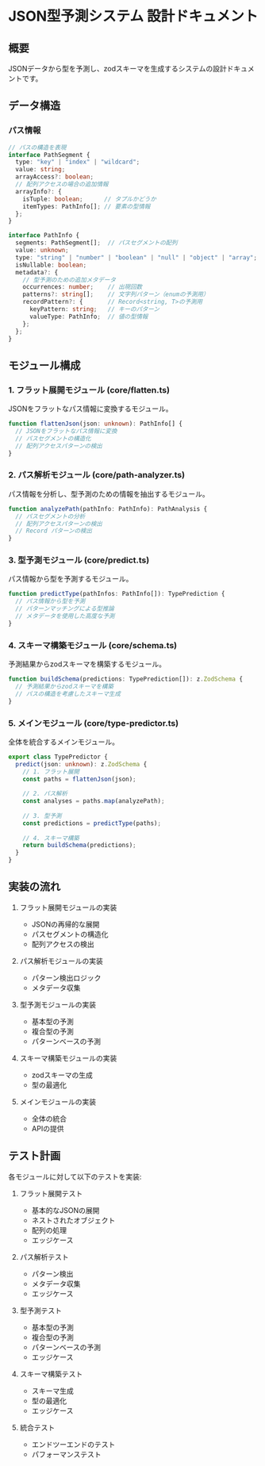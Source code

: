 # JSON型予測システム 設計ドキュメント

## 概要

JSONデータから型を予測し、zodスキーマを生成するシステムの設計ドキュメントです。

## データ構造

### パス情報

```typescript
// パスの構造を表現
interface PathSegment {
  type: "key" | "index" | "wildcard";
  value: string;
  arrayAccess?: boolean;
  // 配列アクセスの場合の追加情報
  arrayInfo?: {
    isTuple: boolean;      // タプルかどうか
    itemTypes: PathInfo[]; // 要素の型情報
  };
}

interface PathInfo {
  segments: PathSegment[];  // パスセグメントの配列
  value: unknown;
  type: "string" | "number" | "boolean" | "null" | "object" | "array";
  isNullable: boolean;
  metadata?: {
    // 型予測のための追加メタデータ
    occurrences: number;    // 出現回数
    patterns?: string[];    // 文字列パターン（enumの予測用）
    recordPattern?: {       // Record<string, T>の予測用
      keyPattern: string;   // キーのパターン
      valueType: PathInfo;  // 値の型情報
    };
  };
}
```

## モジュール構成

### 1. フラット展開モジュール (core/flatten.ts)

JSONをフラットなパス情報に変換するモジュール。

```typescript
function flattenJson(json: unknown): PathInfo[] {
  // JSONをフラットなパス情報に変換
  // パスセグメントの構造化
  // 配列アクセスパターンの検出
}
```

### 2. パス解析モジュール (core/path-analyzer.ts)

パス情報を分析し、型予測のための情報を抽出するモジュール。

```typescript
function analyzePath(pathInfo: PathInfo): PathAnalysis {
  // パスセグメントの分析
  // 配列アクセスパターンの検出
  // Record パターンの検出
}
```

### 3. 型予測モジュール (core/predict.ts)

パス情報から型を予測するモジュール。

```typescript
function predictType(pathInfos: PathInfo[]): TypePrediction {
  // パス情報から型を予測
  // パターンマッチングによる型推論
  // メタデータを使用した高度な予測
}
```

### 4. スキーマ構築モジュール (core/schema.ts)

予測結果からzodスキーマを構築するモジュール。

```typescript
function buildSchema(predictions: TypePrediction[]): z.ZodSchema {
  // 予測結果からzodスキーマを構築
  // パスの構造を考慮したスキーマ生成
}
```

### 5. メインモジュール (core/type-predictor.ts)

全体を統合するメインモジュール。

```typescript
export class TypePredictor {
  predict(json: unknown): z.ZodSchema {
    // 1. フラット展開
    const paths = flattenJson(json);
    
    // 2. パス解析
    const analyses = paths.map(analyzePath);
    
    // 3. 型予測
    const predictions = predictType(paths);
    
    // 4. スキーマ構築
    return buildSchema(predictions);
  }
}
```

## 実装の流れ

1. フラット展開モジュールの実装
   - JSONの再帰的な展開
   - パスセグメントの構造化
   - 配列アクセスの検出

2. パス解析モジュールの実装
   - パターン検出ロジック
   - メタデータ収集

3. 型予測モジュールの実装
   - 基本型の予測
   - 複合型の予測
   - パターンベースの予測

4. スキーマ構築モジュールの実装
   - zodスキーマの生成
   - 型の最適化

5. メインモジュールの実装
   - 全体の統合
   - APIの提供

## テスト計画

各モジュールに対して以下のテストを実装:

1. フラット展開テスト
   - 基本的なJSONの展開
   - ネストされたオブジェクト
   - 配列の処理
   - エッジケース

2. パス解析テスト
   - パターン検出
   - メタデータ収集
   - エッジケース

3. 型予測テスト
   - 基本型の予測
   - 複合型の予測
   - パターンベースの予測
   - エッジケース

4. スキーマ構築テスト
   - スキーマ生成
   - 型の最適化
   - エッジケース

5. 統合テスト
   - エンドツーエンドのテスト
   - パフォーマンステスト